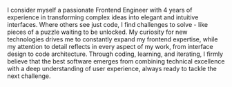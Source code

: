 I consider myself a passionate Frontend Engineer with 4 years of experience in transforming complex ideas into elegant and intuitive interfaces. Where others see just code, I find challenges to solve - like pieces of a puzzle waiting to be unlocked. My curiosity for new technologies drives me to constantly expand my frontend expertise, while my attention to detail reflects in every aspect of my work, from interface design to code architecture. Through coding, learning, and iterating, I firmly believe that the best software emerges from combining technical excellence with a deep understanding of user experience, always ready to tackle the next challenge.

<!--
**edoardovincenzi/edoardovincenzi** is a ✨ _special_ ✨ repository because its `README.md` (this file) appears on your GitHub profile.

Here are some ideas to get you started:

- 🔭 I’m currently working on ...
- 🌱 I’m currently learning ...
- 👯 I’m looking to collaborate on ...
- 🤔 I’m looking for help with ...
- 💬 Ask me about ...
- 📫 How to reach me: ...
- 😄 Pronouns: ...
- ⚡ Fun fact: ...
-->
